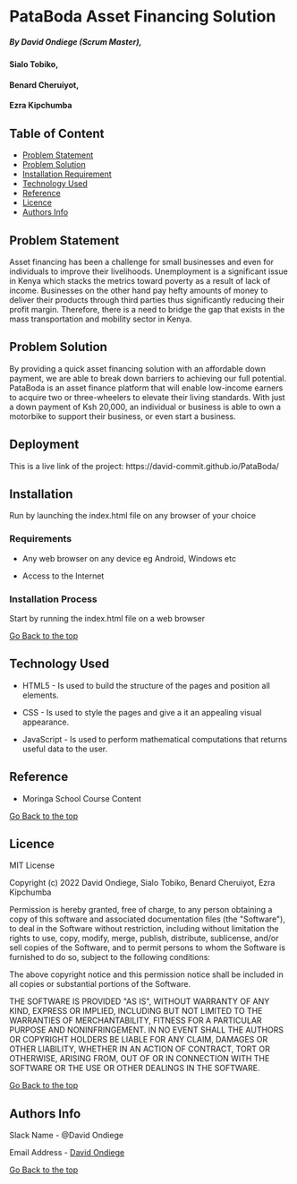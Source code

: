# PataBoda Asset Financing Solution
##### By David Ondiege (Scrum Master),
#### Sialo Tobiko,
#### Benard Cheruiyot,
#### Ezra Kipchumba


## Table of Content

+ [Problem Statement](#Problem-statement)
+ [Problem Solution](#problem-solution)
+ [Installation Requirement](#Installation)
+ [Technology Used](#technology-used)
+ [Reference](#reference)
+ [Licence](#licence)
+ [Authors Info](#author-Info)


## Problem Statement
<p>Asset financing has been a challenge for small businesses and even for individuals to improve their livelihoods. Unemployment is a significant issue in Kenya which stacks the metrics toward poverty as a result of lack of income. Businesses on the other hand pay hefty amounts of money to deliver their products through third parties thus significantly reducing their profit margin. Therefore, there is a need to bridge the gap that exists in the mass transportation and mobility sector in Kenya.</p>

## Problem Solution
<p>By providing a quick asset financing solution with an affordable down payment, we are able to break down barriers to achieving our full potential. PataBoda is an asset finance platform that will enable low-income earners to acquire two or three-wheelers to elevate their living standards. With just a down payment of Ksh 20,000, an individual or business is able to own a motorbike to support their business, or even start a business. </p>


## Deployment
<p>This is a live link of the project: https://david-commit.github.io/PataBoda/ </p>

## Installation

<p>Run by launching the index.html file on any browser of your choice</p>

### Requirements

* Any web browser on any device eg Android, Windows etc

* Access to the Internet

### Installation Process
<p>Start by running the index.html file on a web browser</p>

[Go Back to the top](#portfolio)
## Technology Used
* HTML5 - Is used to build the structure of the pages and position all elements.

* CSS - Is used to style the pages and give a it an appealing visual appearance.

* JavaScript - Is used to perform mathematical computations that returns useful data to the user.

## Reference
* Moringa School Course Content

[Go Back to the top](#portfolio)

## Licence

MIT License

Copyright (c) 2022 David Ondiege, Sialo Tobiko, Benard Cheruiyot, Ezra Kipchumba

Permission is hereby granted, free of charge, to any person obtaining a copy
of this software and associated documentation files (the "Software"), to deal
in the Software without restriction, including without limitation the rights
to use, copy, modify, merge, publish, distribute, sublicense, and/or sell
copies of the Software, and to permit persons to whom the Software is
furnished to do so, subject to the following conditions:

The above copyright notice and this permission notice shall be included in all
copies or substantial portions of the Software.

THE SOFTWARE IS PROVIDED "AS IS", WITHOUT WARRANTY OF ANY KIND, EXPRESS OR
IMPLIED, INCLUDING BUT NOT LIMITED TO THE WARRANTIES OF MERCHANTABILITY,
FITNESS FOR A PARTICULAR PURPOSE AND NONINFRINGEMENT. IN NO EVENT SHALL THE
AUTHORS OR COPYRIGHT HOLDERS BE LIABLE FOR ANY CLAIM, DAMAGES OR OTHER
LIABILITY, WHETHER IN AN ACTION OF CONTRACT, TORT OR OTHERWISE, ARISING FROM,
OUT OF OR IN CONNECTION WITH THE SOFTWARE OR THE USE OR OTHER DEALINGS IN THE
SOFTWARE.

[Go Back to the top](#portfolio)

## Authors Info

Slack Name - @David Ondiege

Email Address - [David Ondiege](david.ondiege@student.moringaschool.com)

[Go Back to the top](#portfolio)
